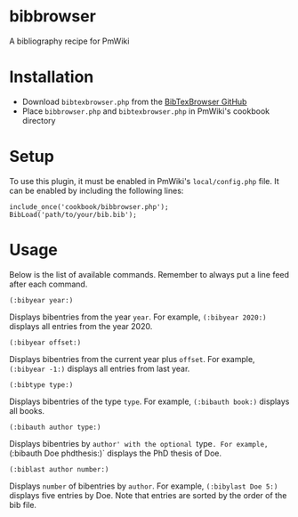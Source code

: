 # bibbrowser
A bibliography recipe for PmWiki

# Installation
  * Download `bibtexbrowser.php` from the [BibTexBrowser GitHub](https://github.com/monperrus/bibtexbrowser)
  * Place `bibbrowser.php` and `bibtexbrowser.php` in PmWiki's cookbook directory

# Setup
To use this plugin, it must be enabled in PmWiki's `local/config.php` file. It can be enabled by including the following lines:
```
include_once('cookbook/bibbrowser.php');
BibLoad('path/to/your/bib.bib');
```

# Usage
Below is the list of available commands. Remember to always put a line feed after each command.

```
(:bibyear year:)
```
Displays bibentries from the year `year`. For example, `(:bibyear 2020:)` displays all entries from the year 2020.

```
(:bibyear offset:)
```
Displays bibentries from the current year plus `offset`. For example, `(:bibyear -1:)` displays all entries from last year.

```
(:bibtype type:)
```
Displays bibentries of the type `type`. For example, `(:bibauth book:)` displays all books.

```
(:bibauth author type:)
```
Displays bibentries by `author' with the optional `type`. For example, `(:bibauth Doe phdthesis:)` displays the PhD thesis of Doe.

```
(:biblast author number:)
```
Displays `number` of bibentries by `author`. For example, `(:bibylast Doe 5:)` displays five entries by Doe. Note that entries are sorted by the order of the bib file.
